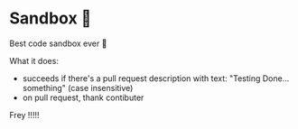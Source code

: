 # Sandbox 🤘
Best code sandbox ever :metal:

What it does:
- succeeds if there's a pull request description with text: "Testing Done... something" (case insensitive)
- on pull request, thank contibuter

Frey !!!!!
